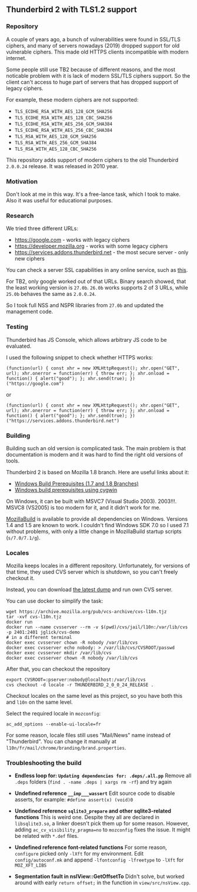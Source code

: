 ## Thunderbird 2 with TLS1.2 support

### Repository

A couple of years ago, a bunch of vulnerabilities were found in SSL/TLS ciphers,
and many of servers nowadays (2019) dropped support for old vulnerable ciphers.
This made old HTTPS clients incompatible with modern internet.

Some people still use TB2 because of different reasons, and the most noticable
problem with it is lack of modern SSL/TLS ciphers support. So the client can't
access to huge part of servers that has dropped support of legacy ciphers.

For example, these modern ciphers are not supported:

* `TLS_ECDHE_RSA_WITH_AES_128_GCM_SHA256`
* `TLS_ECDHE_RSA_WITH_AES_128_CBC_SHA256`
* `TLS_ECDHE_RSA_WITH_AES_256_GCM_SHA384`
* `TLS_ECDHE_RSA_WITH_AES_256_CBC_SHA384`
* `TLS_RSA_WITH_AES_128_GCM_SHA256`
* `TLS_RSA_WITH_AES_256_GCM_SHA384`
* `TLS_RSA_WITH_AES_128_CBC_SHA256`

This repository adds support of modern ciphers to the old Thunderbird
`2.0.0.24` release. It was released in 2010 year.

### Motivation

Don't look at me in this way. It's a free-lance task, which I took to make.
Also it was useful for educational purposes.

### Research

We tried three different URLs:

- https://google.com - works with legacy ciphers
- https://developer.mozilla.org - works with some legacy ciphers
- https://services.addons.thunderbird.net - the most secure server - only new ciphers

You can check a server SSL capabilities in any online service, such as [this](https://www.immuniweb.com/ssl/?id=luzhIsoj).

For TB2, only google worked out of that URLs. Binary search showed,
that the least working version is `27.0b`. `26.0b` works supports 2 of 3 URLs,
while `25.0b` behaves the same as `2.0.0.24`.

So I took full NSS and NSPR libraries from `27.0b` and updated the management code.

### Testing

Thunderbird has JS Console, which allows arbitrary JS code to be evaluated.

I used the following snippet to check whether HTTPS works:

    (function(url) { const xhr = new XMLHttpRequest(); xhr.open("GET", url); xhr.onerror = function(err) { throw err; }; xhr.onload = function() { alert("good"); }; xhr.send(true); })("https://google.com")

or

    (function(url) { const xhr = new XMLHttpRequest(); xhr.open("GET", url); xhr.onerror = function(err) { throw err; }; xhr.onload = function() { alert("good"); }; xhr.send(true); })("https://services.addons.thunderbird.net")

### Building

Building such an old version is complicated task. The main problem is that
documentation is modern and it was hard to find the right old versions of tools.

Thunderbird 2 is based on Mozilla 1.8 branch. Here are useful links about it:

- [Windows Build Prerequisites (1.7 and 1.8 Branches)](https://developer.mozilla.org/en-US/docs/Mozilla/Developer_guide/Build_Instructions/Windows_Build_Prerequisites_%281.7_and_1.8_Branches%29)
- [Windows build prerequisites using cygwin](https://developer.mozilla.org/en-US/docs/Mozilla/Developer_guide/Build_Instructions/Windows_build_prerequisites_using_cygwin#Software_Requirements)

On Windows, it can be built with MSVC7 (Visual Studio 2003). 2003!!!.
MSVC8 (VS2005) is too modern for it, and it didn't work for me.

[MozillaBuild](https://wiki.mozilla.org/MozillaBuild) is available to provide
all dependencies on Windows. Versions 1.4 and 1.5 are known to work.
I couldn't find Windows SDK 7.0 so I used 7.1 without problems, with
only a little change in MozillaBuild startup scripts (`s/7.0/7.1/g`).

### Locales

Mozilla keeps locales in a different repository. Unfortunately, for versions
of that time, they used CVS server which is shutdown, so you can't freely
checkout it.

Instead, you can download [the latest dump](https://archive.mozilla.org/pub/vcs-archive/cvs-l10n.tjz)
and run own CVS server.

You can use docker to simplify the task:

    wget https://archive.mozilla.org/pub/vcs-archive/cvs-l10n.tjz
    tar -xvf cvs-l10n.tjz
    docker run
    docker run --name cvsserver --rm -v $(pwd)/cvs/jail/l10n:/var/lib/cvs -p 2401:2401 jglick/cvs-demo
    # in a different terminal
    docker exec cvsserver chown -R nobody /var/lib/cvs
    docker exec cvsserver echo nobody: > /var/lib/cvs/CVSROOT/passwd
    docker exec cvsserver mkdir /var/lib/cvs
    docker exec cvsserver chown -R nobody /var/lib/cvs

After that, you can checkout the repository

    export CVSROOT=:pserver:nobody@localhost:/var/lib/cvs
    cvs checkout -d locale -r THUNDERBIRD_2_0_0_24_RELEASE .

Checkout locales on the same level as this project,
so you have both this and `l10n` on the same level.

Select the required locale in `mozconfig`:

    ac_add_options --enable-ui-locale=fr

For some reason, locale files still uses "Mail/News" name instead of "Thunderbird".
You can change it manually at `l10n/fr/mail/chrome/branding/brand.properties`.

### Troubleshooting the build

* **Endless loop for: `Updating dependencies for: .deps/.all.pp`**
  Remove all `.deps` folders (`find . -name .deps | xargs rm -rf`) and try again

* **Undefined reference `__imp___wassert`**
  Edit source code to disable asserts, for example: `#define assert(x) (void)0`

* **Undefined reference `sqlite3_prepare` and other sqlite3-related functions**
  This is weird one. Despite they all are declared in `libsqlite3.so`, a linker
  doesn't pick them up for some reason. However, adding `ac_cv_visibility_pragma=no`
  to `mozconfig` fixes the issue. It might be related with `*.def` files.

* **Undefined reference font-related functions**
  For some reason, `configure` picked only `-lXft` for my environment.
  Edit `config/autoconf.mk` and append `-lfontconfig -lfreetype` to `-lXft`
  for `MOZ_XFT_LIBS`

* **Segmentation fault in nsIView::GetOffsetTo**
  Didn't solve, but worked around with early `return offset;` in the function in `view/src/nsView.cpp`.
